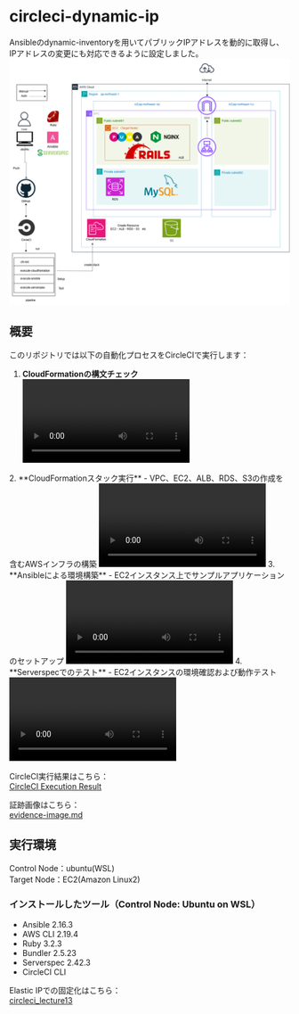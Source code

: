 # circleci-dynamic-ip
Ansibleのdynamic-inventoryを用いてパブリックIPアドレスを動的に取得し、IPアドレスの変更にも対応できるように設定しました。
![構成図](image/img-01_ubuntu.drawio.png)
## 概要
このリポジトリでは以下の自動化プロセスをCircleCIで実行します：
1. **CloudFormationの構文チェック**  
   <video src="https://github.com/user-attachments/assets/9fd21bfa-0783-448f-998f-096877d106d0" controls autoplay>
</video>
2. **CloudFormationスタック実行**  
   - VPC、EC2、ALB、RDS、S3の作成を含むAWSインフラの構築  
   <video src="https://github.com/user-attachments/assets/874156d4-d53b-4ae4-a84a-4ce1e7522a36" controls autoplay>
</video>
3. **Ansibleによる環境構築**  
   - EC2インスタンス上でサンプルアプリケーションのセットアップ  
   <video src="https://github.com/user-attachments/assets/9e4d2a9f-22b0-4b14-b043-66a1f58d0f35" controls autoplay>
</video>
4. **Serverspecでのテスト**  
   - EC2インスタンスの環境確認および動作テスト  
   <video src="https://github.com/user-attachments/assets/ca3f1afc-5da5-4a6f-b791-4289ce3a98f9" controls autoplay>
</video>

CircleCI実行結果はこちら：  
[CircleCI Execution Result](https://app.circleci.com/pipelines/github/taemimizukura/circleci-dynamic-ip/70/workflows/80438b08-69fb-4c66-ab19-c149d055a44b)  

証跡画像はこちら：  
[evidence-image.md](evidence-image.md)
## 実行環境
Control Node：ubuntu(WSL)  
Target Node：EC2(Amazon Linux2)  

### インストールしたツール（Control Node: Ubuntu on WSL）
- Ansible 2.16.3
- AWS CLI 2.19.4
- Ruby 3.2.3
- Bundler 2.5.23
- Serverspec 2.42.3
- CircleCI CLI

Elastic IPでの固定化はこちら：  
[circleci_lecture13](https://github.com/taemimizukura/circleci_lecture13)


